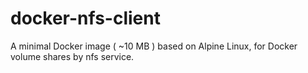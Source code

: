 # docker-nfs-client
A minimal Docker image ( ~10 MB ) based on Alpine Linux, for Docker volume shares by nfs service.
